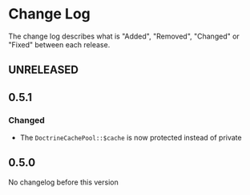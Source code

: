 # Change Log

The change log describes what is "Added", "Removed", "Changed" or "Fixed" between each release. 

## UNRELEASED

## 0.5.1

### Changed

* The `DoctrineCachePool::$cache` is now protected instead of private

## 0.5.0

No changelog before this version
